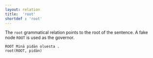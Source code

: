 ```yaml
---
layout: relation
title:  'root'
shortdef : 'root'
---
```


The `root` grammatical relation points to the root of the sentence. A
fake node `ROOT` is used as the governor.

~~~ sdparse
ROOT Minä pidän oluesta .
root(ROOT, pidän)
~~~

<!-- Interlanguage links updated Út zář 29 18:41:36 CEST 2020 -->
